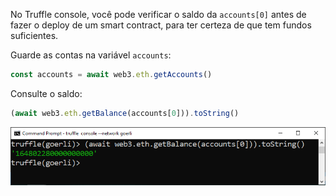 
No Truffle console,
você pode verificar o saldo da `accounts[0]` antes de fazer o deploy de um smart contract, 
para ter certeza de que tem fundos suficientes. 

Guarde as contas na variável `accounts`:

```javascript
const accounts = await web3.eth.getAccounts()
```

Consulte o saldo:

```javascript
(await web3.eth.getBalance(accounts[0])).toString()
```

![getBalance](../../images/truffle/image-12.png)
